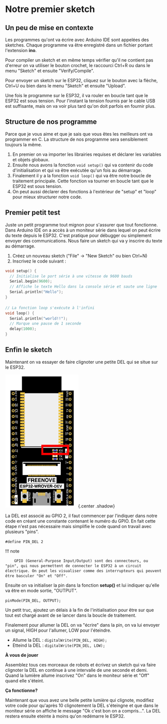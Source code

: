# Notre premier sketch

## Un peu de mise en contexte

Les programmes qu'ont va écrire avec Arduino IDE sont appelées des sketches. Chaque programme va être enregistré dans un fichier portant l'extension **ino**. 

Pour compiler un sketch et en même temps vérifier qu'il ne contient pas d'erreur on va utiliser le bouton crochet, le raccourci Ctrl+R ou dans le menu "Sketch" et ensuite "Verify/Compile".

Pour envoyer un sketch sur le ESP32, cliquez sur le bouton avec la flèche, Ctrl+U ou bien dans le menu "Sketch" et ensuite "Upload".

Une fois le programme sur le ESP32, il va rouler en boucle tant que le ESP32 est sous tension. Pour l'instant la tension fournis par le cable USB est suffisante, mais on va voir plus tard qu'on doit parfois en fournir plus.

## Structure de nos programme

Parce que je vous aime et que je sais que vous êtes les meilleurs ont va programmer en C. La structure de nos programme sera sensiblement toujours la même.

1. En premier on va importer les librairies requises et déclarer les variables et objets globaux.
2. Ensuite nous avons la fonction `void setup()` qui va contenir du code d'initialisation et qui va être exécutée qu'un fois au démarrage.
3. Finalement il y a la fonction `void loop()` qui va être notre boucle de traitement principale. Cette fonction va tourner en boucle tant que le ESP32 est sous tension.
4. On peut aussi déclarer des fonctions à l'extérieur de "setup" et "loop" pour mieux structurer notre code.

## Premier petit test

Juste un petit programme tout mignon pour s'assurer que tout fonctionne. Dans Arduino IDE on a accès à un moniteur série dans lequel on peut écrire du texte depuis le ESP32. C'est pratique pour débugger ou simplement envoyer des communications. Nous faire un sketch qui va y inscrire du texte au démarrage.

1. Créez un nouveau sketch ("File" -> "New Sketch" ou bien Ctrl+N)
2. Inscrivez le code suivant : 

```c 
void setup() {
  // Initialise le port série à une vitesse de 9600 bauds
  Serial.begin(9600);
  // Affiche le texte Hello dans la console série et saute une ligne
  Serial.println("Hello");
}

// La fonction loop s'exécute à l'infini
void loop() {
  Serial.println("world!!");
  // Marque une pause de 1 seconde
  delay(1000);
}
```

## Enfin le sketch

Maintenant on va essayer de faire clignoter une petite DEL qui se situe sur le ESP32. 

![premier_sketch_01](/assets/images/premier_sketch_01.png){.center .shadow}

La DEL est associé au GPIO 2, il faut commencer par l'indiquer dans notre code en créant une constante contenant le numéro du GPIO. En fait cette étape n'est pas nécessaire mais simplifie le code quand on travail avec plusieurs "pins".

`#define PIN_DEL 2`

!!! note

        GPIO (General-Purpose Input/Output) sont des connecteurs, ou "pin", qui nous permettent de connecter le ESP32 à un circuit électrique. On peut les visualiser comme des interrupteurs qui peuvent être basculer "On" et "Off".

Ensuite on va initialiser la pin dans la fonction **setup()** et lui indiquer qu'elle va être en mode sortie, "OUTPUT".

`pinMode(PIN_DEL, OUTPUT);`

Un petit truc, ajoutez un délais à la fin de l'initialisation pour être sur que tout est chargé avant de se lancer dans la boucle de traitement.

Finalement pour allumer la DEL on va "écrire" dans la pin, on va lui envoyer un signal, HIGH pour l'allumer, LOW pour l'éteindre.

- Allume la DEL  : `digitalWrite(PIN_DEL, HIGH);`
- Etteind la DEL : `digitalWrite(PIN_DEL, LOW);` 

**À vous de jouer**

Assemblez tous ces morceaux de robots et écrivez un sketch qui va faire clignoter la DEL en continue à une intervalle de une seconde et demi. Quand la lumière allume inscrivez "On" dans le moniteur série et "Off" quand elle s'éteint.

**Ça fonctionne?**

Maintenant que vous avez une belle petite lumière qui clignote, modifiez votre code pour qu'après 10 clignotement la DEL s'éteingne et que dans le moniteur série on affiche le message "Ok c'est bon on a compris...". La DEL restera ensuite eteinte à moins qu'on redémarre le ESP32.
